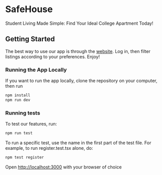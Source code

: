 # SafeHouse
Student Living Made Simple: Find Your Ideal College Apartment Today!

## Getting Started
The best way to use our app is through the [website](https://safehouse-amber.vercel.app/).
Log in, then filter listings according to your preferences. Enjoy!


### Running the App Locally
If you want to run the app locally, clone the repository on your computer, then run
```bash
npm install
npm run dev
```

### Running tests
To test our features, run:
```bash
npm run test
```
To run a specific test, use the name in the first part of the test file. For example, to run register.test.tsx alone, do: 
```bash
npm test register
```

Open [http://localhost:3000](http://localhost:3000) with your browser of choice
